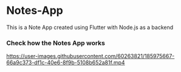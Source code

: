 # Notes-App
This is a Note App created using Flutter with Node.js as a backend
<h3>Check how the Notes App works</h3>


https://user-images.githubusercontent.com/60263821/185975667-66a9c373-df1c-40e6-8f9b-5108b652a81f.mp4

